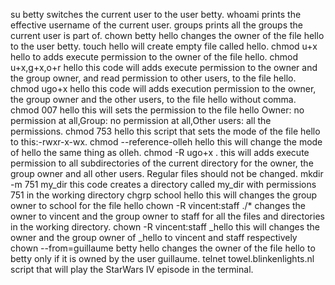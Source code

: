 su betty switches the current user to the user betty.
whoami prints the effective username of the current user.
groups prints all the groups the current user is part of.
chown betty hello changes the owner of the file hello to the user betty.
touch hello will create empty file called hello.
chmod u+x hello to adds execute permission to the owner of the file hello.
chmod u+x,g+x,o+r hello this code will adds execute permission to the owner and the group owner, and read permission to other users, to the file hello.
chmod ugo+x hello this code will adds execution permission to the owner, the group owner and the other users, to the file hello without comma.
chmod 007 hello this will sets the permission to the file hello Owner: no permission at all,Group: no permission at all,Other users: all the permissions.
chmod 753 hello this script that sets the mode of the file hello to this:-rwxr-x-wx.
chmod --reference-olleh hello this will change the mode of hello the same thing as olleh.
chmod -R ugo+x . this will adds execute permission to all subdirectories of the current directory for the owner, the group owner and all other users. Regular files should not be changed.
mkdir -m 751 my_dir this code creates a directory called my_dir with permissions 751 in the working directory
chgrp school hello this will changes the group owner to school for the file hello
chown -R vincent:staff ./* changes the owner to vincent and the group owner to staff for all the files and directories in the working directory.
chown -R vincent:staff _hello this will changes the owner and the group owner of _hello to vincent and staff respectively
chown --from=guillaume betty hello changes the owner of the file hello to betty only if it is owned by the user guillaume.
telnet towel.blinkenlights.nl script that will play the StarWars IV episode in the terminal.
